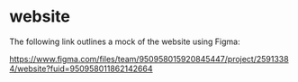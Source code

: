 # website

The following link outlines a mock of the website using Figma:

https://www.figma.com/files/team/950958015920845447/project/25913384/website?fuid=950958011862142664